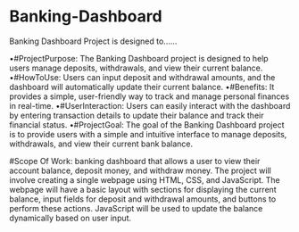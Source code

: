 # Banking-Dashboard
Banking Dashboard Project is designed to......

•#ProjectPurpose:
The Banking Dashboard project is designed to help users manage deposits, withdrawals, and view their current balance.
•#HowToUse:
Users can input deposit and withdrawal amounts, and the dashboard will automatically update their current balance.
•#Benefits:
It provides a simple, user-friendly way to track and manage personal finances in real-time.
•#UserInteraction: Users can easily interact with the dashboard by entering transaction details to update their balance and track their financial status.
•#ProjectGoal:
The goal of the Banking Dashboard project is to provide users with a simple and intuitive interface to manage deposits, withdrawals, and view their current bank balance.

#Scope Of Work:
banking dashboard that allows a user to view their account balance, deposit money, and withdraw money. The project will involve creating a single webpage using HTML, CSS, and JavaScript. The webpage will have a basic layout with sections for displaying the current balance, input fields for deposit and withdrawal amounts, and buttons to perform these actions. JavaScript will be used to update the balance dynamically based on user input.

